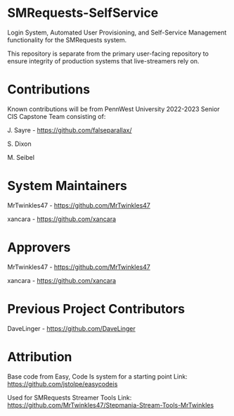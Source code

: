 # SMRequests-SelfService

Login System, Automated User Provisioning, and Self-Service Management functionality for the SMRequests system.
 
This repository is separate from the primary user-facing repository to ensure integrity of production systems that live-streamers rely on.
 
# Contributions

Known contributions will be from PennWest University 2022-2023 Senior CIS Capstone Team consisting of:

J. Sayre - https://github.com/falseparallax/

S. Dixon

M. Seibel

# System Maintainers

MrTwinkles47 - https://github.com/MrTwinkles47

xancara - https://github.com/xancara

# Approvers

MrTwinkles47 - https://github.com/MrTwinkles47

xancara - https://github.com/xancara

# Previous Project Contributors

DaveLinger - https://github.com/DaveLinger

# Attribution

Base code from Easy, Code Is system for a starting point
Link: https://github.com/jstolpe/easycodeis

Used for SMRequests Streamer Tools
Link: https://github.com/MrTwinkles47/Stepmania-Stream-Tools-MrTwinkles

